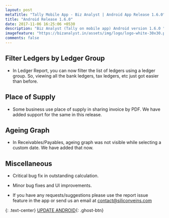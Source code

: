 ```yaml
---
layout: post
metaTitle: "Tally Mobile App - Biz Analyst | Android App Release 1.6.0"
title: "Android Release 1.6.0"
date: 2017-11-06 16:25:06 +0530
description: "Biz Analyst (Tally on mobile app) Android version 1.6.0 "
imagefeature: "https://bizanalyst.in/assets/img/logo/logo-white-30x30.png"
comments: false
---
```


## Filter Ledgers by Ledger Group
- In Ledger Report, you can now filter the list of ledgers using a ledger group. So, viewing all the bank ledgers, tax ledgers, etc just got easier than before.

## Place of Supply
- Some business use place of supply in sharing invoice by PDF. We have added support for the same in this release.

## Ageing Graph
- In Receivables/Payables, ageing graph was not visible while selecting a custom date. We have added that now.

## Miscellaneous
- Critical bug fix in outstanding calculation.
- Minor bug fixes and UI improvements.

- If you have any requests/suggestions please use the report issue feature in the app or send us an email at contact@siliconveins.com


{: .text-center}
[UPDATE ANDROID](https://play.google.com/store/apps/details?id=in.bizanalyst){: .ghost-btn}

